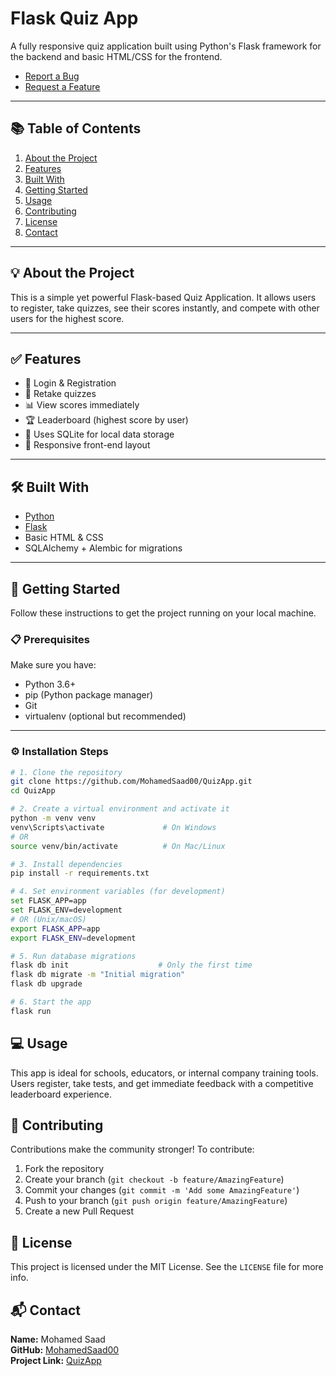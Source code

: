 # Flask Quiz App

A fully responsive quiz application built using Python's Flask framework for the backend and basic HTML/CSS for the frontend.

- [Report a Bug](https://github.com/MohamedSaad00/QuizApp/issues)
- [Request a Feature](https://github.com/MohamedSaad00/QuizApp/issues)

---

## 📚 Table of Contents

1. [About the Project](#💡-about-the-project)
2. [Features](#✅-features)
3. [Built With](#🛠️-built-with)
4. [Getting Started](#🚀-getting-started)
5. [Usage](#💻-usage)
6. [Contributing](#🤝-contributing)
7. [License](#📄-license)
8. [Contact](#📬-contact)

---

## 💡 About the Project

This is a simple yet powerful Flask-based Quiz Application. It allows users to register, take quizzes, see their scores instantly, and compete with other users for the highest score.

---

## ✅ Features

- 🔐 Login & Registration
- 🔁 Retake quizzes
- 📊 View scores immediately
- 🏆 Leaderboard (highest score by user)
- 💾 Uses SQLite for local data storage
- 📱 Responsive front-end layout

---

## 🛠️ Built With

- [Python](https://www.python.org/)
- [Flask](https://flask.palletsprojects.com/)
- Basic HTML & CSS
- SQLAlchemy + Alembic for migrations

---

## 🚀 Getting Started

Follow these instructions to get the project running on your local machine.

### 📋 Prerequisites

Make sure you have:

- Python 3.6+
- pip (Python package manager)
- Git
- virtualenv (optional but recommended)

---

### ⚙️ Installation Steps

```bash
# 1. Clone the repository
git clone https://github.com/MohamedSaad00/QuizApp.git
cd QuizApp

# 2. Create a virtual environment and activate it
python -m venv venv
venv\Scripts\activate             # On Windows
# OR
source venv/bin/activate          # On Mac/Linux

# 3. Install dependencies
pip install -r requirements.txt

# 4. Set environment variables (for development)
set FLASK_APP=app
set FLASK_ENV=development
# OR (Unix/macOS)
export FLASK_APP=app
export FLASK_ENV=development

# 5. Run database migrations
flask db init                    # Only the first time
flask db migrate -m "Initial migration"
flask db upgrade

# 6. Start the app
flask run
```

## 💻 Usage

This app is ideal for schools, educators, or internal company training tools. Users register, take tests, and get immediate feedback with a competitive leaderboard experience.

## 🤝 Contributing

Contributions make the community stronger! To contribute:

1. Fork the repository
2. Create your branch (`git checkout -b feature/AmazingFeature`)
3. Commit your changes (`git commit -m 'Add some AmazingFeature'`)
4. Push to your branch (`git push origin feature/AmazingFeature`)
5. Create a new Pull Request

## 📄 License

This project is licensed under the MIT License. See the `LICENSE` file for more info.

## 📬 Contact

**Name:** Mohamed Saad  
**GitHub:** [MohamedSaad00](https://github.com/MohamedSaad00)  
**Project Link:** [QuizApp](https://github.com/MohamedSaad00/QuizApp)
